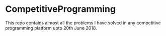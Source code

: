 # CompetitiveProgramming
This repo contains almost all the problems I have solved in any competitive programming platform upto 20th June 2018.
